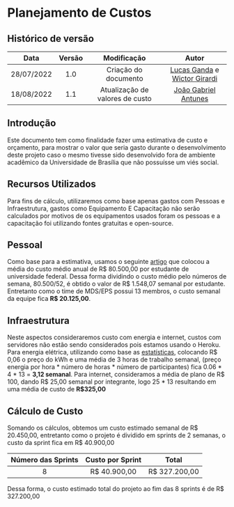 # Planejamento de Custos

## Histórico de versão
| Data | Versão | Modificação | Autor |
| :--: | :----: | :---------: | :---: |
| 28/07/2022 | 1.0 | Criação do documento | [Lucas Ganda](https://github.com/lucasgandac) e [Wictor Girardi](https://github.com/wictorgirardi) |
| 18/08/2022 | 1.1 | Atualização de valores de custo | [João Gabriel Antunes](https://github.com/flyerjohn) |

## Introdução

Este documento tem como finalidade fazer uma estimativa de custo e orçamento, para mostrar o valor que seria gasto durante o desenvolvimento deste projeto caso o mesmo tivesse sido desenvolvido fora de ambiente acadêmico da Universidade de Brasília que não possuísse um viés social.


## Recursos Utilizados

Para fins de cálculo, utilizaremos como base apenas gastos com Pessoas e Infraestrutura, gastos como Equipamento E Capacitação não serão calculados por motivos de os equipamentos usados foram os pessoas e a capacitação foi utilizando fontes gratuitas e open-source. 

## Pessoal

Como base para a estimativa, usamos o seguinte [artigo](https://jornal.usp.br/artigos/a-cobranca-de-mensalidades-nas-universidades-publicas/) que colocou a média do custo médio anual de R$ 80.500,00 por estudante de universidade federal. Dessa forma dividindo o custo médio pelo números de semana, 80.500/52, é obtido o valor de R$ 1.548,07 semanal por estudante. Entretanto como o time de MDS/EPS possui 13 membros, o custo semanal da equipe fica **R$ 20.125,00**.

## Infraestrutura 

Neste aspectos consideraremos custo com energia e internet, custos com servidores não estão sendo considerados pois estamos usando o Heroku. 
Para energia elétrica, utilizando como base as [estatísticas](https://g1.globo.com/df/distrito-federal/noticia/2020/12/01/conta-de-luz-fica-mais-cara-no-df-apos-reajuste-da-aneel.ghtml), colocando R$ 0,06 o preço do kWh e uma média de 3 horas de trabalho semanal, (preço energia por hora * número de horas * número de participantes) fica 0.06 * 4 * 13 = **3,12 semanal**.
Para internet, consideramos a média de plano de R$ 100, dando R$ 25,00 semanal por integrante, logo 25 * 13 resultando em uma média de custo de **R$325,00** 

## Cálculo de Custo

Somando os cálculos, obtemos um custo estimado semanal de R$ 20.450,00, entretanto como o projeto é dividido em sprints de 2 semanas, o custo da sprint fica em R$ 40.900,00

| Número das Sprints |  Custo por Sprint | Total | 
| :--: | :----: | :---------: | 
| 8 | R$ 40.900,00 | R$ 327.200,00|


Dessa forma, o custo estimado total do projeto ao fim das 8 sprints é de R$ 327.200,00
